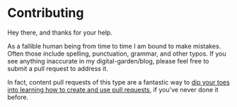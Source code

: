 # Contributing

Hey there, and thanks for your help.

As a fallible human being from time to time I am bound to make mistakes. Often those include spelling, punctuation, grammar, and other typos. If you see anything inaccurate in my digital-garden/blog, please feel free to submit a pull request to address it.

In fact, content pull requests of this type are a fantastic way to [dip your toes into learning how to create and use pull requests][make], if you've never done it before.

[make]: https://makeapullrequest.com/
